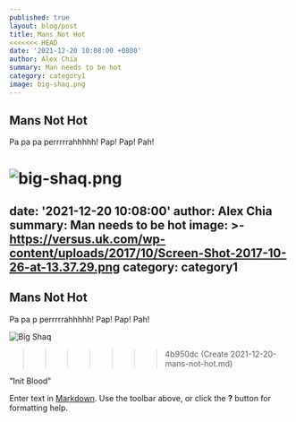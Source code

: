 ```yaml
---
published: true
layout: blog/post
title: Mans Not Hot
<<<<<<< HEAD
date: '2021-12-20 10:08:00 +0800'
author: Alex Chia
summary: Man needs to be hot
category: category1
image: big-shaq.png
---
```

## Mans Not Hot

Pa pa pa perrrrrahhhhh! Pap! Pap! Pah!

![big-shaq.png]({{site.baseurl}}/img/big-shaq.png)
=======
date: '2021-12-20 10:08:00'
author: Alex Chia
summary: Man needs to be hot
image: >-
  https://versus.uk.com/wp-content/uploads/2017/10/Screen-Shot-2017-10-26-at-13.37.29.png
category: category1
---
## Mans Not Hot

Pa pa p perrrrrahhhhh! Pap! Pap! Pah!

![Big Shaq]({{site.baseurl}}/https://versus.uk.com/wp-content/uploads/2017/10/Screen-Shot-2017-10-26-at-13.37.29.png)
>>>>>>> 4b950dc (Create 2021-12-20-mans-not-hot.md)

"Init Blood"

Enter text in [Markdown](http://daringfireball.net/projects/markdown/). Use the toolbar above, or click the **?** button for formatting help.
